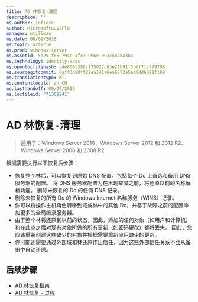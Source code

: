 ```yaml
---
title: AD 林恢复-清理
description: ''
ms.author: joflore
author: MicrosoftGuyJFlo
manager: mtillman
ms.date: 08/09/2018
ms.topic: article
ms.prod: windows-server
ms.assetid: 5a291f65-794e-4fc3-996e-094c5845a383
ms.technology: identity-adds
ms.openlocfilehash: c4e800f380cf75022c03e21b91f3b6f71cf79708
ms.sourcegitcommit: 6aff3d88ff22ea141a6ea6572a5ad8dd6321f199
ms.translationtype: MT
ms.contentlocale: zh-CN
ms.lasthandoff: 09/27/2019
ms.locfileid: "71369241"
---
```

# <a name="ad-forest-recovery---cleanup"></a>AD 林恢复-清理

>适用于：Windows Server 2016、Windows Server 2012 和 2012 R2、Windows Server 2008 和 2008 R2

 根据需要执行以下恢复后步骤：  
  
- 恢复整个林后，可以恢复到原始 DNS 配置，包括每个 Dc 上首选和备用 DNS 服务器的配置。 将 DNS 服务器配置为在出现故障之前，将还原以前的名称解析功能。 删除未恢复的 Dc 的任何 DNS 记录。  
- 删除未恢复的所有 Dc 的 Windows Internet 名称服务（WINS）记录。  
- 你可以将操作主机角色转移到域或林中的其他 Dc，并基于故障之前的配置添加更多的全局编录服务器。  
- 由于整个林将还原到以前的状态，因此，添加的任何对象（如用户和计算机）和在此点之后对现有对象所做的所有更新（如密码更改）都将丢失。 因此，您应该重新创建这些缺少的对象并根据需要重新应用缺少的更新。  
- 你可能还需要通过外部域和林还原传出信任，因为这些外部信任关系不会从备份中自动还原。

## <a name="next-steps"></a>后续步骤

- [AD 林恢复指南](AD-Forest-Recovery-Guide.md)
- [AD 林恢复 - 过程](AD-Forest-Recovery-Procedures.md)  
